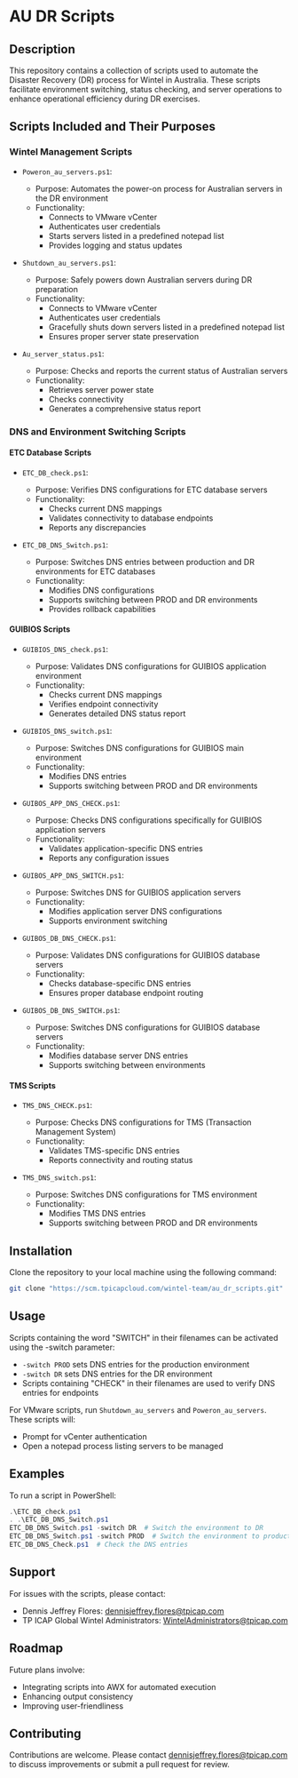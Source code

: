# AU DR Scripts

## Description

This repository contains a collection of scripts used to automate the Disaster Recovery (DR) process for Wintel in Australia. These scripts facilitate environment switching, status checking, and server operations to enhance operational efficiency during DR exercises.

## Scripts Included and Their Purposes

### Wintel Management Scripts
- `Poweron_au_servers.ps1`: 
  - Purpose: Automates the power-on process for Australian servers in the DR environment
  - Functionality: 
    * Connects to VMware vCenter
    * Authenticates user credentials
    * Starts servers listed in a predefined notepad list
    * Provides logging and status updates

- `Shutdown_au_servers.ps1`:
  - Purpose: Safely powers down Australian servers during DR preparation
  - Functionality:
    * Connects to VMware vCenter
    * Authenticates user credentials
    * Gracefully shuts down servers listed in a predefined notepad list
    * Ensures proper server state preservation

- `Au_server_status.ps1`:
  - Purpose: Checks and reports the current status of Australian servers
  - Functionality:
    * Retrieves server power state
    * Checks connectivity
    * Generates a comprehensive status report

### DNS and Environment Switching Scripts

#### ETC Database Scripts
- `ETC_DB_check.ps1`:
  - Purpose: Verifies DNS configurations for ETC database servers
  - Functionality:
    * Checks current DNS mappings
    * Validates connectivity to database endpoints
    * Reports any discrepancies

- `ETC_DB_DNS_Switch.ps1`:
  - Purpose: Switches DNS entries between production and DR environments for ETC databases
  - Functionality:
    * Modifies DNS configurations
    * Supports switching between PROD and DR environments
    * Provides rollback capabilities

#### GUIBIOS Scripts
- `GUIBIOS_DNS_check.ps1`:
  - Purpose: Validates DNS configurations for GUIBIOS application environment
  - Functionality:
    * Checks current DNS mappings
    * Verifies endpoint connectivity
    * Generates detailed DNS status report

- `GUIBIOS_DNS_switch.ps1`:
  - Purpose: Switches DNS configurations for GUIBIOS main environment
  - Functionality:
    * Modifies DNS entries
    * Supports switching between PROD and DR environments

- `GUIBOS_APP_DNS_CHECK.ps1`:
  - Purpose: Checks DNS configurations specifically for GUIBIOS application servers
  - Functionality:
    * Validates application-specific DNS entries
    * Reports any configuration issues

- `GUIBOS_APP_DNS_SWITCH.ps1`:
  - Purpose: Switches DNS for GUIBIOS application servers
  - Functionality:
    * Modifies application server DNS configurations
    * Supports environment switching

- `GUIBOS_DB_DNS_CHECK.ps1`:
  - Purpose: Validates DNS configurations for GUIBIOS database servers
  - Functionality:
    * Checks database-specific DNS entries
    * Ensures proper database endpoint routing

- `GUIBOS_DB_DNS_SWITCH.ps1`:
  - Purpose: Switches DNS configurations for GUIBIOS database servers
  - Functionality:
    * Modifies database server DNS entries
    * Supports switching between environments

#### TMS Scripts
- `TMS_DNS_CHECK.ps1`:
  - Purpose: Checks DNS configurations for TMS (Transaction Management System)
  - Functionality:
    * Validates TMS-specific DNS entries
    * Reports connectivity and routing status

- `TMS_DNS_switch.ps1`:
  - Purpose: Switches DNS configurations for TMS environment
  - Functionality:
    * Modifies TMS DNS entries
    * Supports switching between PROD and DR environments

## Installation

Clone the repository to your local machine using the following command:

```bash
git clone "https://scm.tpicapcloud.com/wintel-team/au_dr_scripts.git"
```

## Usage
Scripts containing the word "SWITCH" in their filenames can be activated using the -switch parameter:

- `-switch PROD` sets DNS entries for the production environment
- `-switch DR` sets DNS entries for the DR environment
- Scripts containing "CHECK" in their filenames are used to verify DNS entries for endpoints

For VMware scripts, run `Shutdown_au_servers` and `Poweron_au_servers`. These scripts will:
- Prompt for vCenter authentication
- Open a notepad process listing servers to be managed

## Examples
To run a script in PowerShell:

```PowerShell
.\ETC_DB_check.ps1
. .\ETC_DB_DNS_Switch.ps1
ETC_DB_DNS_Switch.ps1 -switch DR  # Switch the environment to DR
ETC_DB_DNS_Switch.ps1 -switch PROD  # Switch the environment to production
ETC_DB_DNS_Check.ps1  # Check the DNS entries
```

## Support
For issues with the scripts, please contact:
- Dennis Jeffrey Flores: dennisjeffrey.flores@tpicap.com
- TP ICAP Global Wintel Administrators: WintelAdministrators@tpicap.com

## Roadmap
Future plans involve:
- Integrating scripts into AWX for automated execution
- Enhancing output consistency
- Improving user-friendliness

## Contributing
Contributions are welcome. Please contact dennisjeffrey.flores@tpicap.com to discuss improvements or submit a pull request for review.
